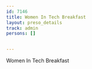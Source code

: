 ---
id: 7146
title: Women In Tech Breakfast
layout: preso_details
track: admin
persons: []

---
Women In Tech Breakfast